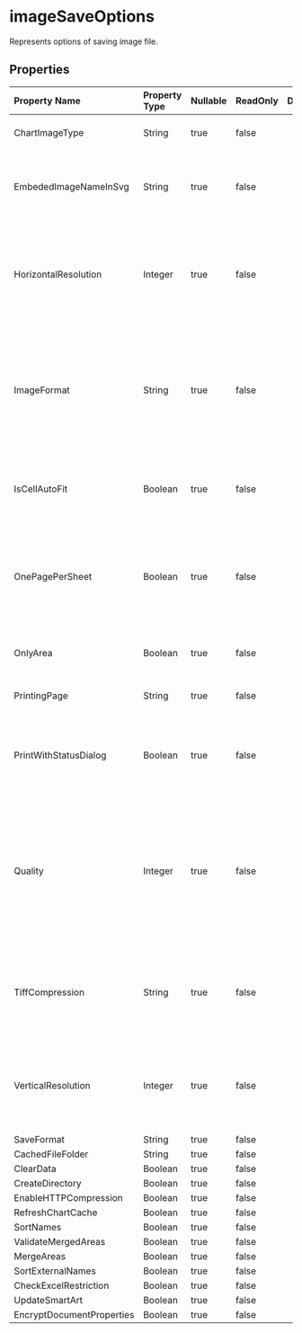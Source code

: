 # **imageSaveOptions**

Represents options of saving image file. 

## **Properties**

| Property Name | Property Type | Nullable |  ReadOnly | DefaultValue | Description | 
| :- | :- | :- |:- |  :- | :- |
|ChartImageType|String|true|false |  |Indicate the chart imagetype when converting.|
|EmbededImageNameInSvg|String|true|false |  |Indicate the filename of embeded image in svg. This should be full path with directory like "c:\\xpsEmbeded"|
|HorizontalResolution|Integer|true|false |  |Gets or sets the horizontal resolution for generated images, in dots per inch.                 Applies generating image method except Emf format images.               The default value is 96.|
|ImageFormat|String|true|false |  |Gets or sets the format of the generated images.  Don't apply the method that returns a Bitmap object.             The default value is ImageFormat.Bmp.  Don't apply the method that returns a Bitmap object.|
|IsCellAutoFit|Boolean|true|false |  |Indicates whether the width and height of the cells is automatically fitted by cell value. The default value is false.|
|OnePagePerSheet|Boolean|true|false |  |If OnePagePerSheet is true , all content of one sheet will output to only                one page in result. The paper size of pagesetup will be invalid, and the                other settings of pagesetup will still take effect.|
|OnlyArea|Boolean|true|false |  |If this property is true , onle Area will be output, and no scale will take effect.|
|PrintingPage|String|true|false |  |Indicates which pages will not be printed.|
|PrintWithStatusDialog|Boolean|true|false |  |If PrintWithStatusDialog = true , there will be a dialog that shows current print status.  else no such dialog will show.|
|Quality|Integer|true|false |  |Gets or sets a value determining the quality of the generated images to apply only when saving pages to the Jpeg format.            Has effect only when saving to JPEG.  The value must be between 0 and 100. The default value is 100.|
|TiffCompression|String|true|false |  |Gets or sets the type of compression to apply only when saving pages to the Tiff format.            Has effect only when saving to TIFF.  The default value is Lzw.|
|VerticalResolution|Integer|true|false |  |Gets or sets the vertical resolution for generated images, in dots per inch.            Applies generating image method except Emf format image.            The default value is 96.|
|SaveFormat|String|true|false |  ||
|CachedFileFolder|String|true|false |  ||
|ClearData|Boolean|true|false |  ||
|CreateDirectory|Boolean|true|false |  ||
|EnableHTTPCompression|Boolean|true|false |  ||
|RefreshChartCache|Boolean|true|false |  ||
|SortNames|Boolean|true|false |  ||
|ValidateMergedAreas|Boolean|true|false |  ||
|MergeAreas|Boolean|true|false |  ||
|SortExternalNames|Boolean|true|false |  ||
|CheckExcelRestriction|Boolean|true|false |  ||
|UpdateSmartArt|Boolean|true|false |  ||
|EncryptDocumentProperties|Boolean|true|false |  ||

